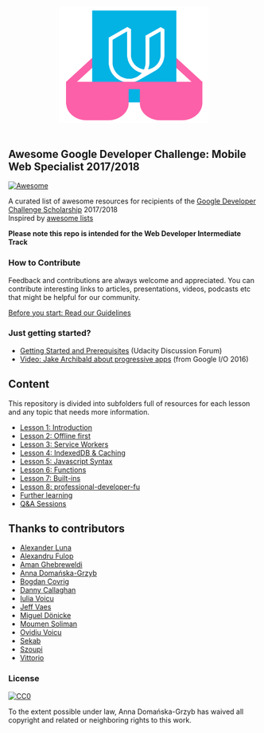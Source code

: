 <p align="center">
  <br>
  <img width="300" src="./awesome_gmws_logo.png" alt="logo of repository">
  <br>
  <br>
</p>

## Awesome Google Developer Challenge: Mobile Web Specialist 2017/2018 
[![Awesome](https://awesome.re/badge.svg)](https://awesome.re)

A curated list of awesome resources for recipients of the [Google Developer Challenge Scholarship](https://www.udacity.com/google-scholarships) 2017/2018  
Inspired by [awesome lists](https://github.com/sindresorhus/awesome)  

**Please note this repo is intended for the Web Developer Intermediate Track**

### How to Contribute

Feedback and contributions are always welcome and appreciated.
You can contribute interesting links to articles, presentations, videos, podcasts etc that might be helpful for our community.

[Before you start: Read our Guidelines](contributing.md)

### Just getting started?

- [Getting Started and Prerequisites](https://discussions.udacity.com/t/getting-started-and-prerequisites/418485?u=haitec) (Udacity Discussion Forum)
- [Video: Jake Archibald about progressive apps](https://www.youtube.com/watch?v=cmGr0RszHc8) (from Google I/O 2016)

## Content

This repository is divided into subfolders full of resources for each lesson and any topic that needs more information.

* [Lesson 1: Introduction](introduction/README.md)
* [Lesson 2: Offline first](offlineFirst/README.md)
* [Lesson 3: Service Workers](serviceWorker/README.md)
* [Lesson 4: IndexedDB & Caching](indexedDB/README.md)
* [Lesson 5: Javascript Syntax](javascriptSyntax/README.md)
* [Lesson 6: Functions](functions/README.md)
* [Lesson 7: Built-ins](built-ins/README.md)
* [Lesson 8: professional-developer-fu](professional-developer-fu/README.md)
* [Further learning](furtherLearning/README.md)
* [Q&A Sessions](ama-sessions/README.md)

## Thanks to contributors

* [Alexander Luna](https://github.com/Mycroft1891)
* [Alexandru Fulop](https://github.com/alexandrufulop)
* [Aman Ghebreweldi](https://github.com/Agheb)
* [Anna Domańska-Grzyb](https://github.com/DomanskaGrzyb)
* [Bogdan Covrig](https://github.com/bogdaaamn)
* [Danny Callaghan](https://github.com/dannycallaghan)
* [Iulia Voicu](https://github.com/Sugahzor)
* [Jeff Vaes](https://github.com/jvaes)
* [Miguel Dönicke](https://github.com/Haitec)
* [Moumen Soliman](https://github.com/moumen-soliman)
* [Ovidiu Voicu](https://github.com/odv)
* [Sekab](https://github.com/amrtaher1234)
* [Szoupi](https://github.com/szoupi)
* [Vittorio](https://github.com/vee-mo)

### License

[![CC0](http://mirrors.creativecommons.org/presskit/buttons/88x31/svg/cc-zero.svg)](https://creativecommons.org/publicdomain/zero/1.0/)

To the extent possible under law, Anna Domańska-Grzyb has waived all copyright and related or neighboring rights to this work.
